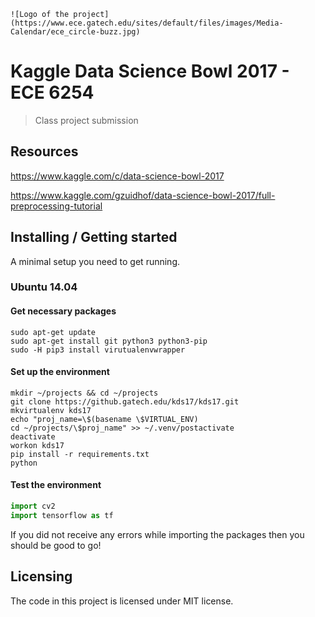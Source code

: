 ```
![Logo of the project](https://www.ece.gatech.edu/sites/default/files/images/Media-Calendar/ece_circle-buzz.jpg)
```

# Kaggle Data Science Bowl 2017 - ECE 6254
> Class project submission


## Resources
<https://www.kaggle.com/c/data-science-bowl-2017>

<https://www.kaggle.com/gzuidhof/data-science-bowl-2017/full-preprocessing-tutorial>


## Installing / Getting started

A minimal setup you need to get running.

### Ubuntu 14.04
#### Get necessary packages
```shell
sudo apt-get update
sudo apt-get install git python3 python3-pip
sudo -H pip3 install virutualenvwrapper
```

#### Set up the environment
```shell
mkdir ~/projects && cd ~/projects
git clone https://github.gatech.edu/kds17/kds17.git
mkvirtualenv kds17
echo "proj_name=\$(basename \$VIRTUAL_ENV) 
cd ~/projects/\$proj_name" >> ~/.venv/postactivate
deactivate
workon kds17
pip install -r requirements.txt
python
```

#### Test the environment
```python
import cv2
import tensorflow as tf
```
If you did not receive any errors while importing the packages then you should be good to go!

## Licensing

The code in this project is licensed under MIT license.
